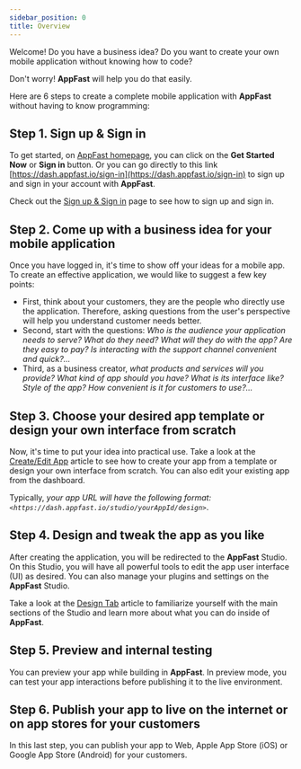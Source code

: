 ```yaml
---
sidebar_position: 0
title: Overview
---
```


Welcome! Do you have a business idea? Do you want to create your own mobile application without knowing how to code?

Don't worry! **AppFast** will help you do that easily.

Here are 6 steps to create a complete mobile application with **AppFast** without having to know programming:

## Step 1. Sign up & Sign in

To get started, on [AppFast homepage](https://www.appfast.io), you can click on the **Get Started Now** or **Sign in** button. Or you can go directly to this link [https://dash.appfast.io/sign-in](https://dash.appfast.io/sign-in) to sign up and sign in your account with **AppFast**.

Check out the [Sign up & Sign in](signup-signin) page to see how to sign up and sign in.

## Step 2. Come up with a business idea for your mobile application

Once you have logged in, it's time to show off your ideas for a mobile app. To create an effective application, we would like to suggest a few key points:

- First, think about your customers, they are the people who directly use the application. Therefore, asking questions from the user's perspective will help you understand customer needs better.
- Second, start with the questions: *Who is the audience your application needs to serve? What do they need? What will they do with the app? Are they easy to pay? Is interacting with the support channel convenient and quick?...*
- Third, as a business creator, *what products and services will you provide? What kind of app should you have? What is its interface like? Style of the app? How convenient is it for customers to use?...*

## Step 3. Choose your desired app template or design your own interface from scratch

Now, it's time to put your idea into practical use. Take a look at the [Create/Edit App](create-edit-app) article to see how to create your app from a template or design your own interface from scratch. You can also edit your existing app from the dashboard.

Typically, *your app URL will have the following format: `<https://dash.appfast.io/studio/yourAppId/design>`*.

## Step 4. Design and tweak the app as you like

After creating the application, you will be redirected to the **AppFast** Studio. On this Studio, you will have all powerful tools to edit the app user interface (UI) as desired. You can also manage your plugins and settings on the **AppFast** Studio.

Take a look at the [Design Tab](design-tab) article to familiarize yourself with the main sections of the Studio and learn more about what you can do inside of **AppFast**.

## Step 5. Preview and internal testing

You can preview your app while building in **AppFast**. In preview mode, you can test your app interactions before publishing it to the live environment.

## Step 6. Publish your app to live on the internet or on app stores for your customers

In this last step, you can publish your app to Web, Apple App Store (iOS) or Google App Store (Android) for your customers.

<!-- [Learn more about how to publish your app here](design-tab#publish-app). -->
